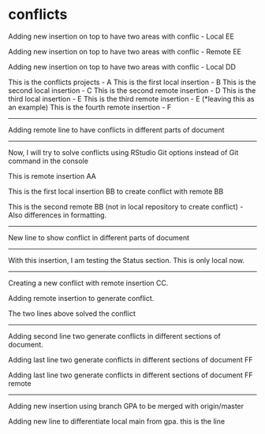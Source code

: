 # conflicts


Adding new insertion on top to have two areas with conflic - Local EE

Adding new insertion on top to have two areas with conflic - Remote EE


Adding new insertion on top to have two areas with conflic - Local DD

This is the conflicts projects - A
This is the first local insertion - B
This is the second local insertion - C
This is the second remote insertion - D
This is the third local insertion - E
This is the third remote insertion - E (*leaving this as an example)
This is the fourth remote insertion - F

-------

Adding remote line to have conflicts in different parts of document

-------

Now, I will try to solve conflicts using RStudio Git options instead of Git command in the console

This is remote insertion AA

This is the first local insertion BB to create conflict with remote BB

This is the second remote BB (not in local repository to create conflict) - Also differences in formatting. 

------

New line to show conflict in different parts of document

-------

With this insertion, I am testing the Status section. This is only local now. 

-------


Creating a new conflict with remote insertion CC.

Adding remote insertion to generate conflict. 

The two lines above solved the conflict

------

Adding second line two generate conflicts in different sections of document. 


Adding last line two generate conflicts in different sections of document FF 


Adding last line two generate conflicts in different sections of document FF remote

------

Adding new insertion using branch GPA to be merged with origin/master

Adding new line to differentiate local main from gpa. this is the line
